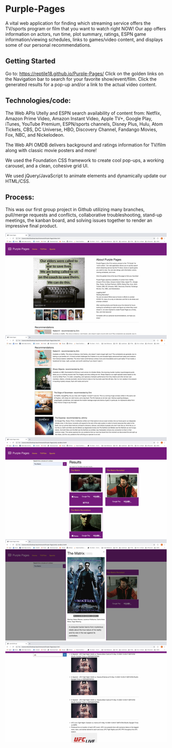 # Purple-Pages
A vital web application for finding which streaming service offers the TV/sports program or film that you want to watch right NOW! Our app offers information on actors, run time, plot summary, ratings, ESPN game information/viewing schedules, links to games/video content, and displays some of our personal recommendations. 

## Getting Started
Go to: https://reptile18.github.io/Purple-Pages/
Click on the golden links on the Navigation bar to search for your favorite show/event/film.  Click the generated results for a pop-up and/or a link to the actual video content.

## Technologies/code:
The Web APIs Utelly and ESPN search availability of content from: Netflix, Amazon Prime Video, Amazon Instant Video, Apple TV+, Google Play, iTunes, YouTube Premium, ESPN/sports channels, Disney Plus, Hulu, Atom Tickets, CBS, DC Universe, HBO, Discovery Channel, Fandango Movies, Fox, NBC, and Nickelodeon.

The Web API OMDB delivers background and ratings information for TV/film along with classic movie posters and more!

We used the Foundation CSS framework to create cool pop-ups, a working carousel, and a clean, cohesive grid UI.

We used jQuery/JavaScript to animate elements and dynamically update our HTML/CSS. 

## Process:
This was our first group project in Github utilizing many branches, pull/merge requests and conflicts, collaborative troubleshooting, stand-up meetings, the kanban board, and solving issues together to render an impressive final product. 

![Home Page](Screen_Shot_1.png)
![Recommendations](Screen_Shot_2.png)
![TV/Film Utelly](Screen_Shot_3.png)
![Pop Up OMDB](Screen_Shot_4.png)
![Sports ESPN](Screen_Shot_5.png)

